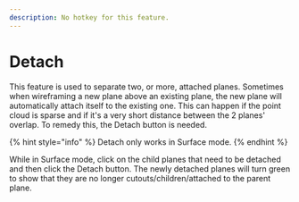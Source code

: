 ```yaml
---
description: No hotkey for this feature.
---
```


# Detach

This feature is used to separate two, or more, attached planes. Sometimes when wireframing a new plane above an existing plane, the new plane will automatically attach itself to the existing one. This can happen if the point cloud is sparse and if it's a very short distance between the 2 planes' overlap. To remedy this, the Detach button is needed.

{% hint style="info" %}
Detach only works in Surface mode.
{% endhint %}

While in Surface mode, click on the child planes that need to be detached and then click the Detach button. The newly detached planes will turn green to show that they are no longer cutouts/children/attached to the parent plane.

